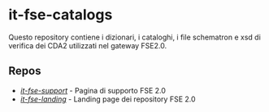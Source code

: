 # it-fse-catalogs

Questo repository contiene i dizionari, i cataloghi, i file schematron e xsd di verifica dei CDA2 utilizzati nel gateway FSE2.0.



## Repos
- [*it-fse-support*](https://github.com/ministero-salute/it-fse-support) - Pagina di supporto FSE 2.0
- [*it-fse-landing*](https://github.com/ministero-salute/it-fse-landing) - Landing page dei repository FSE 2.0

